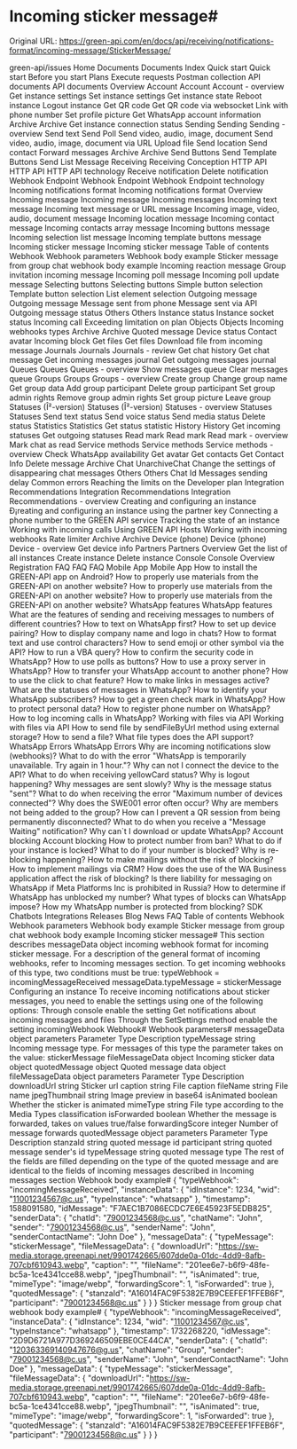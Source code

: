 # Incoming sticker message#

Original URL: https://green-api.com/en/docs/api/receiving/notifications-format/incoming-message/StickerMessage/

green-api/issues Home Documents Documents Index Quick start Quick start Before you start Plans Execute requests Postman collection API documents API documents Overview Account Account Account - overview Get instance settings Set instance settings Get instance state Reboot instance Logout instance Get QR code Get QR code via websocket Link with phone number Set profile picture Get WhatsApp account information Archive Archive Get instance connection status Sending Sending Sending - overview Send text Send Poll Send video, audio, image, document Send video, audio, image, document via URL Upload file Send location Send contact Forward messages Archive Archive Send Buttons Send Template Buttons Send List Message Receiving Receiving Conception HTTP API HTTP API HTTP API technology Receive notification Delete notification Webhook Endpoint Webhook Endpoint Webhook Endpoint technology Incoming notifications format Incoming notifications format Overview Incoming message Incoming message Incoming messages Incoming text message Incoming text message or URL message Incoming image, video, audio, document message Incoming location message Incoming contact message Incoming contacts array message Incoming buttons message Incoming selection list message Incoming template buttons message Incoming sticker message Incoming sticker message Table of contents Webhook Webhook parameters Webhook body example Sticker message from group chat webhook body example Incoming reaction message Group invitation incoming message Incoming poll message Incoming poll update message Selecting buttons Selecting buttons Simple button selection Template button selection List element selection Outgoing message Outgoing message Message sent from phone Message sent via API Outgoing message status Others Others Instance status Instance socket status Incoming call Exceeding limitation on plan Objects Objects Incoming webhooks types Archive Archive Quoted message Device status Contact avatar Incoming block Get files Get files Download file from incoming message Journals Journals Journals - review Get chat history Get chat message Get incoming messages journal Get outgoing messages journal Queues Queues Queues - overview Show messages queue Clear messages queue Groups Groups Groups - overview Create group Change group name Get group data Add group participant Delete group participant Set group admin rights Remove group admin rights Set group picture Leave group Statuses (Î²-version) Statuses (Î²-version) Statuses - overview Statuses Statuses Send text status Send voice status Send media status Delete status Statistics Statistics Get status statistic History History Get incoming statuses Get outgoing statuses Read mark Read mark Read mark - overview Mark chat as read Service methods Service methods Service methods - overview Check WhatsApp availability Get avatar Get contacts Get Contact Info Delete message Archive Chat UnarchiveChat Change the settings of disappearing chat messages Others Others Chat Id Messages sending delay Common errors Reaching the limits on the Developer plan Integration Recommendations Integration Recommendations Integration Recommendations - overview Creating and configuring an instance Ð¡reating and configuring an instance using the partner key Connecting a phone number to the GREEN API service Tracking the state of an instance Working with incoming calls Using GREEN API Hosts Working with incoming webhooks Rate limiter Archive Archive Device (phone) Device (phone) Device - overview Get device info Partners Partners Overview Get the list of all instances Create instance Delete instance Console Console Overview Registration FAQ FAQ FAQ Mobile App Mobile App How to install the GREEN-API app on Android? How to properly use materials from the GREEN-API on another website? How to properly use materials from the GREEN-API on another website? How to properly use materials from the GREEN-API on another website? WhatsApp features WhatsApp features What are the features of sending and receiving messages to numbers of different countries? How to text on WhatsApp first? How to set up device pairing? How to display company name and logo in chats? How to format text and use control characters? How to send emoji or other symbol via the API? How to run a VBA query? How to confirm the security code in WhatsApp? How to use polls as buttons? How to use a proxy server in WhatsApp? How to transfer your WhatsApp account to another phone? How to use the click to chat feature? How to make links in messages active? What are the statuses of messages in WhatsApp? How to identify your WhatsApp subscribers? How to get a green check mark in WhatsApp? How to protect personal data? How to register phone number on WhatsApp? How to log incoming calls in WhatsApp? Working with files via API Working with files via API How to send file by sendFileByUrl method using external storage? How to send a file? What file types does the API support? WhatsApp Errors WhatsApp Errors Why are incoming notifications slow (webhooks)? What to do with the error "WhatsApp is temporarily unavailable. Try again in 1 hour."? Why can not I connect the device to the API? What to do when receiving yellowCard status? Why is logout happening? Why messages are sent slowly? Why is the message status "sent"? What to do when receiving the error "Maximum number of devices connected"? Why does the SWE001 error often occur? Why are members not being added to the group? How can I prevent a QR session from being permanently disconnected? What to do when you receive a "Message Waiting" notification? Why can`t I download or update WhatsApp? Account blocking Account blocking How to protect number from ban? What to do if your instance is locked? What to do if your number is blocked? Why is re-blocking happening? How to make mailings without the risk of blocking? How to implement mailings via CRM? How does the use of the WA Business application affect the risk of blocking? Is there liability for messaging on WhatsApp if Meta Platforms Inc is prohibited in Russia? How to determine if WhatsApp has unblocked my number? What types of blocks can WhatsApp impose? How my WhatsApp number is protected from blocking? SDK Chatbots Integrations Releases Blog News FAQ Table of contents Webhook Webhook parameters Webhook body example Sticker message from group chat webhook body example Incoming sticker message# This section describes messageData object incoming webhook format for incoming sticker message. For a description of the general format of incoming webhooks, refer to Incoming messages section. To get incoming webhooks of this type, two conditions must be true: typeWebhook = incomingMessageReceived messageData.typeMessage = stickerMessage Configuring an instance To receive incoming notifications about sticker messages, you need to enable the settings using one of the following options: Through console enable the setting Get notifications about incoming messages and files Through the SetSettings method enable the setting incomingWebhook Webhook# Webhook parameters# messageData object parameters Parameter Type Description typeMessage string Incoming message type. For messages of this type the parameter takes on the value: stickerMessage fileMessageData object Incoming sticker data object quotedMessage object Quoted message data object fileMessageData object parameters Parameter Type Description downloadUrl string Sticker url caption string File caption fileName string File name jpegThumbnail string Image preview in base64 isAnimated boolean Whether the sticker is animated mimeType string File type according to the Media Types classification isForwarded boolean Whether the message is forwarded, takes on values true/false forwardingScore integer Number of message forwards quotedMessage object parameters Parameter Type Description stanzaId string quoted message id participant string quoted message sender's id typeMessage string quoted message type The rest of the fields are filled depending on the type of the quoted message and are identical to the fields of incoming messages described in Incoming messages section Webhook body example# { "typeWebhook": "incomingMessageReceived", "instanceData": { "idInstance": 1234, "wid": "11001234567@c.us", "typeInstance": "whatsapp" }, "timestamp": 1588091580, "idMessage": "F7AEC1B7086ECDC7E6E45923F5EDB825", "senderData": { "chatId": "79001234568@c.us", "chatName": "John", "sender": "79001234568@c.us", "senderName": "John", "senderContactName": "John Doe" }, "messageData": { "typeMessage": "stickerMessage", "fileMessageData": { "downloadUrl": "https://sw-media.storage.greenapi.net/9901742665/607dde0a-01dc-4dd9-8afb-707cbf610943.webp", "caption": "", "fileName": "201ee6e7-b6f9-48fe-bc5a-1ce4341cce88.webp", "jpegThumbnail": "", "isAnimated": true, "mimeType": "image/webp", "forwardingScore": 1, "isForwarded": true }, "quotedMessage": { "stanzaId": "A16014FAC9F5382E7B9CEEFEF1FFEB6F", "participant": "79001234568@c.us" } } } Sticker message from group chat webhook body example# { "typeWebhook": "incomingMessageReceived", "instanceData": { "idInstance": 1234, "wid": "11001234567@c.us", "typeInstance": "whatsapp" }, "timestamp": 1732268220, "idMessage": "2D9D6721A977D369246509EBE0CE44CA", "senderData": { "chatId": "120363369140947676@g.us", "chatName": "Group", "sender": "79001234568@c.us", "senderName": "John", "senderContactName": "John Doe" }, "messageData": { "typeMessage": "stickerMessage", "fileMessageData": { "downloadUrl": "https://sw-media.storage.greenapi.net/9901742665/607dde0a-01dc-4dd9-8afb-707cbf610943.webp", "caption": "", "fileName": "201ee6e7-b6f9-48fe-bc5a-1ce4341cce88.webp", "jpegThumbnail": "", "isAnimated": true, "mimeType": "image/webp", "forwardingScore": 1, "isForwarded": true }, "quotedMessage": { "stanzaId": "A16014FAC9F5382E7B9CEEFEF1FFEB6F", "participant": "79001234568@c.us" } } }